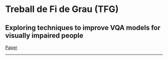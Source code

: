 # Treball de Fi de Grau (TFG)
## Exploring techniques to improve VQA models for visually impaired people
[Paper](https://github.com/arcb01/GED-TFG/files/11947422/TFG.pdf)

---



